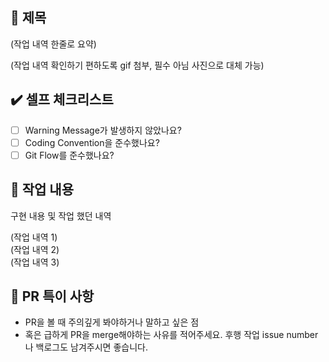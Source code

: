 ## 📑 제목

(작업 내역 한줄로 요약)

(작업 내역 확인하기 편하도록 gif 첨부, 필수 아님 사진으로 대체 가능)

## ✔️ 셀프 체크리스트

- [ ] Warning Message가 발생하지 않았나요?
- [ ] Coding Convention을 준수했나요?
- [ ] Git Flow를 준수했나요?

## 💬 작업 내용

구현 내용 및 작업 했던 내역

(작업 내역 1)  
 (작업 내역 2)  
 (작업 내역 3)

## 🚧 PR 특이 사항

- PR을 볼 때 주의깊게 봐야하거나 말하고 싶은 점
- 혹은 급하게 PR을 merge해야하는 사유를 적어주세요. 후행 작업 issue number나 백로그도 남겨주시면 좋습니다.
